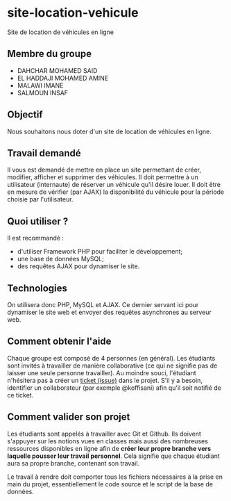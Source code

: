 # site-location-vehicule
Site de location de véhicules en ligne

## Membre du groupe
- DAHCHAR MOHAMED SAID
- EL HADDAJI MOHAMED AMINE
- MALAWI IMANE
- SALMOUN INSAF


## Objectif
Nous souhaitons nous doter d'un site de location de véhicules en ligne.

## Travail demandé
Il vous est demandé de mettre en place un site permettant de créer, modifier, afficher et supprimer des véhicules. Il doit permettre à un utilisateur (internaute) de réserver un véhicule qu'il désire louer. Il doit être en mesure de vérifier (par AJAX) la disponibilité du véhicule pour la période choisie par l'utilisateur.

## Quoi utiliser ?
Il est recommandé :
- d'utiliser Framework PHP pour faciliter le développement;
- une base de données MySQL;
- des requêtes AJAX pour dynamiser le site.

## Technologies
On utilisera donc PHP, MySQL et AJAX. Ce dernier servant ici pour dynamiser le site web et envoyer des requêtes asynchrones au serveur web.

## Comment obtenir l'aide
Chaque groupe est composé de 4 personnes (en général). Les étudiants sont invités à travailler de manière collaborative (ce qui ne signifie pas de laisser une seule personne travailler). Au moindre souci, l'étudiant n'hésitera pas à créer un [ticket (issue)](https://github.com/Classroom-Koffi-Sani/site-location-vehicule/issues) dans le projet. S'il y  a besoin, identifier un collaborateur (par exemple @koffisani) afin qu'il soit notifié de ce ticket.

## Comment valider son projet
Les étudiants sont appelés à travailler avec Git et Github. Ils doivent s'appuyer sur les notions vues en classes mais aussi des nombreuses ressources disponibles en ligne afin de **créer leur propre branche vers laquelle pousser leur travail personnel**. Cela signifie que chaque étudiant aura sa propre branche, contenant son travail.

Le travail à rendre doit comporter tous les fichiers nécessaires à la prise en main du projet, essentiellement le code source et le script de la base de données.
